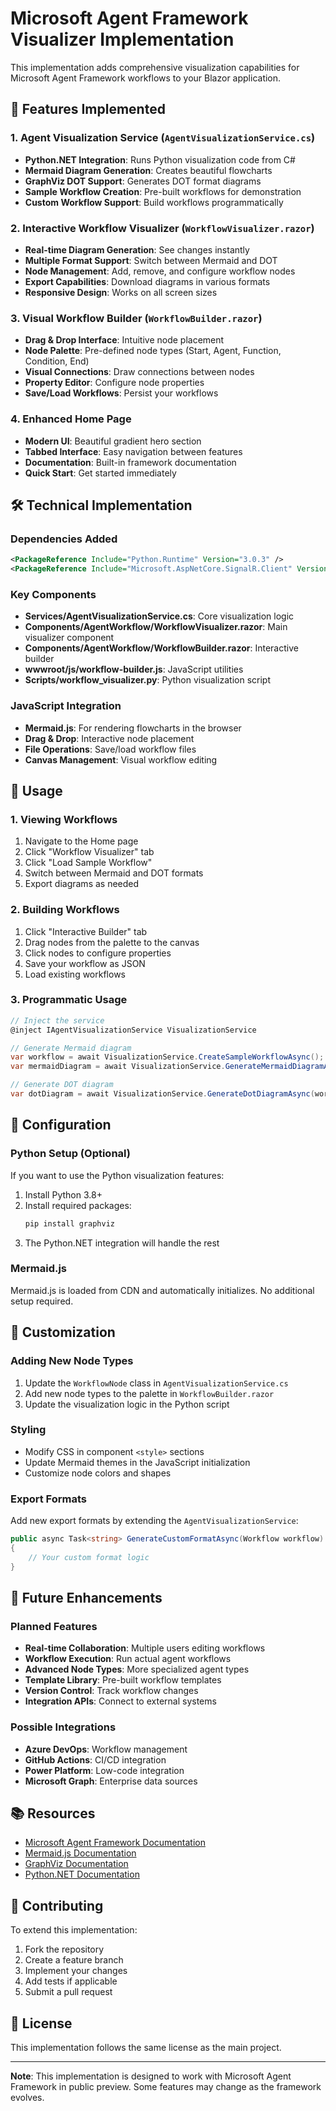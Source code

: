 # Microsoft Agent Framework Visualizer Implementation

This implementation adds comprehensive visualization capabilities for Microsoft Agent Framework workflows to your Blazor application.

## 🚀 Features Implemented

### 1. **Agent Visualization Service** (`AgentVisualizationService.cs`)
- **Python.NET Integration**: Runs Python visualization code from C#
- **Mermaid Diagram Generation**: Creates beautiful flowcharts
- **GraphViz DOT Support**: Generates DOT format diagrams
- **Sample Workflow Creation**: Pre-built workflows for demonstration
- **Custom Workflow Support**: Build workflows programmatically

### 2. **Interactive Workflow Visualizer** (`WorkflowVisualizer.razor`)
- **Real-time Diagram Generation**: See changes instantly
- **Multiple Format Support**: Switch between Mermaid and DOT
- **Node Management**: Add, remove, and configure workflow nodes
- **Export Capabilities**: Download diagrams in various formats
- **Responsive Design**: Works on all screen sizes

### 3. **Visual Workflow Builder** (`WorkflowBuilder.razor`)
- **Drag & Drop Interface**: Intuitive node placement
- **Node Palette**: Pre-defined node types (Start, Agent, Function, Condition, End)
- **Visual Connections**: Draw connections between nodes
- **Property Editor**: Configure node properties
- **Save/Load Workflows**: Persist your workflows

### 4. **Enhanced Home Page**
- **Modern UI**: Beautiful gradient hero section
- **Tabbed Interface**: Easy navigation between features
- **Documentation**: Built-in framework documentation
- **Quick Start**: Get started immediately

## 🛠️ Technical Implementation

### Dependencies Added
```xml
<PackageReference Include="Python.Runtime" Version="3.0.3" />
<PackageReference Include="Microsoft.AspNetCore.SignalR.Client" Version="10.0.0-rc.1.25451.107" />
```

### Key Components
- **Services/AgentVisualizationService.cs**: Core visualization logic
- **Components/AgentWorkflow/WorkflowVisualizer.razor**: Main visualizer component
- **Components/AgentWorkflow/WorkflowBuilder.razor**: Interactive builder
- **wwwroot/js/workflow-builder.js**: JavaScript utilities
- **Scripts/workflow_visualizer.py**: Python visualization script

### JavaScript Integration
- **Mermaid.js**: For rendering flowcharts in the browser
- **Drag & Drop**: Interactive node placement
- **File Operations**: Save/load workflow files
- **Canvas Management**: Visual workflow editing

## 🎯 Usage

### 1. **Viewing Workflows**
1. Navigate to the Home page
2. Click "Workflow Visualizer" tab
3. Click "Load Sample Workflow"
4. Switch between Mermaid and DOT formats
5. Export diagrams as needed

### 2. **Building Workflows**
1. Click "Interactive Builder" tab
2. Drag nodes from the palette to the canvas
3. Click nodes to configure properties
4. Save your workflow as JSON
5. Load existing workflows

### 3. **Programmatic Usage**
```csharp
// Inject the service
@inject IAgentVisualizationService VisualizationService

// Generate Mermaid diagram
var workflow = await VisualizationService.CreateSampleWorkflowAsync();
var mermaidDiagram = await VisualizationService.GenerateMermaidDiagramAsync(workflow);

// Generate DOT diagram
var dotDiagram = await VisualizationService.GenerateDotDiagramAsync(workflow);
```

## 🔧 Configuration

### Python Setup (Optional)
If you want to use the Python visualization features:
1. Install Python 3.8+
2. Install required packages:
   ```bash
   pip install graphviz
   ```
3. The Python.NET integration will handle the rest

### Mermaid.js
Mermaid.js is loaded from CDN and automatically initializes. No additional setup required.

## 🎨 Customization

### Adding New Node Types
1. Update the `WorkflowNode` class in `AgentVisualizationService.cs`
2. Add new node types to the palette in `WorkflowBuilder.razor`
3. Update the visualization logic in the Python script

### Styling
- Modify CSS in component `<style>` sections
- Update Mermaid themes in the JavaScript initialization
- Customize node colors and shapes

### Export Formats
Add new export formats by extending the `AgentVisualizationService`:
```csharp
public async Task<string> GenerateCustomFormatAsync(Workflow workflow)
{
    // Your custom format logic
}
```

## 🚀 Future Enhancements

### Planned Features
- **Real-time Collaboration**: Multiple users editing workflows
- **Workflow Execution**: Run actual agent workflows
- **Advanced Node Types**: More specialized agent types
- **Template Library**: Pre-built workflow templates
- **Version Control**: Track workflow changes
- **Integration APIs**: Connect to external systems

### Possible Integrations
- **Azure DevOps**: Workflow management
- **GitHub Actions**: CI/CD integration
- **Power Platform**: Low-code integration
- **Microsoft Graph**: Enterprise data sources

## 📚 Resources

- [Microsoft Agent Framework Documentation](https://learn.microsoft.com/en-us/agent-framework/overview/agent-framework-overview)
- [Mermaid.js Documentation](https://mermaid.js.org/)
- [GraphViz Documentation](https://graphviz.org/)
- [Python.NET Documentation](https://pythonnet.github.io/)

## 🤝 Contributing

To extend this implementation:
1. Fork the repository
2. Create a feature branch
3. Implement your changes
4. Add tests if applicable
5. Submit a pull request

## 📄 License

This implementation follows the same license as the main project.

---

**Note**: This implementation is designed to work with Microsoft Agent Framework in public preview. Some features may change as the framework evolves.
